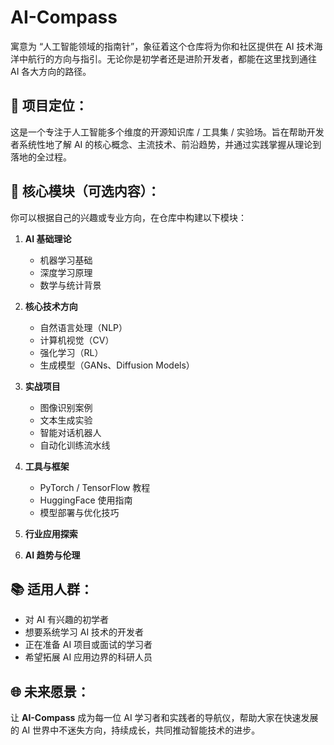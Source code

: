 
# AI-Compass

寓意为 “人工智能领域的指南针”，象征着这个仓库将为你和社区提供在 AI 技术海洋中航行的方向与指引。无论你是初学者还是进阶开发者，都能在这里找到通往 AI 各大方向的路径。

## 🎯 项目定位：
这是一个专注于人工智能多个维度的开源知识库 / 工具集 / 实验场。旨在帮助开发者系统性地了解 AI 的核心概念、主流技术、前沿趋势，并通过实践掌握从理论到落地的全过程。

## 🧩 核心模块（可选内容）：
你可以根据自己的兴趣或专业方向，在仓库中构建以下模块：

1. **AI 基础理论**
   - 机器学习基础
   - 深度学习原理
   - 数学与统计背景

2. **核心技术方向**
   - 自然语言处理（NLP）
   - 计算机视觉（CV）
   - 强化学习（RL）
   - 生成模型（GANs、Diffusion Models）

3. **实战项目**
   - 图像识别案例
   - 文本生成实验
   - 智能对话机器人
   - 自动化训练流水线

4. **工具与框架**
   - PyTorch / TensorFlow 教程
   - HuggingFace 使用指南
   - 模型部署与优化技巧

5. **行业应用探索**


6. **AI 趋势与伦理**


## 📚 适用人群：
- 对 AI 有兴趣的初学者
- 想要系统学习 AI 技术的开发者
- 正在准备 AI 项目或面试的学习者
- 希望拓展 AI 应用边界的科研人员

## 🌐 未来愿景：
让 **AI-Compass** 成为每一位 AI 学习者和实践者的导航仪，帮助大家在快速发展的 AI 世界中不迷失方向，持续成长，共同推动智能技术的进步。

